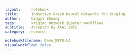 ```yaml
---
layout:     notebook
title:      Inductive Graph Neural Networks for Kriging
author:     Dingyi Zhuang
tags: 		kriging Network jupyter workflows
subtitle:   Accepted by AAAI 2021
category:  research

notebookfilename: Demo_METR-LA
visualworkflow: false
---
```

